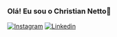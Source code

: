

### Olá! Eu sou o Christian Netto👋

[![Instagram](https://img.shields.io/badge/Instagram-E4405F?style=for-the-badge&logo=instagram&logoColor=white)](https://www.instagram.com/christian_ntt/)
[![Linkedin](https://img.shields.io/badge/LinkedIn-0077B5?style=for-the-badge&logo=linkedin&logoColor=white)](https://www.linkedin.com/in/christian-netto/)

